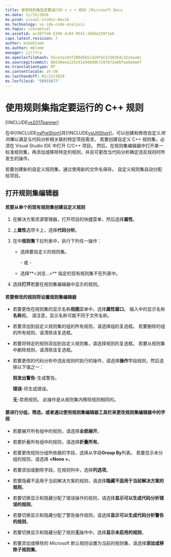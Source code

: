 ```yaml
---
title: 使用规则集指定要运行的 c + + 规则 |Microsoft Docs
ms.date: 11/15/2016
ms.prod: visual-studio-dev14
ms.technology: vs-ide-code-analysis
ms.topic: conceptual
ms.assetid: ac3877e6-5349-4c03-9541-3d5be259f1e8
caps.latest.revision: 7
author: mikeblome
ms.author: mblome
manager: jillfra
ms.openlocfilehash: 55ce3ac93f280d5b5cd29fdc533035dc32cbaa8c
ms.sourcegitcommit: 8b538eea125241e9d6d8b7297b72a66faa9a4a47
ms.translationtype: MT
ms.contentlocale: zh-CN
ms.lasthandoff: 01/23/2019
ms.locfileid: "58933677"
---
```

# <a name="using-rule-sets-to-specify-the-c-rules-to-run"></a>使用规则集指定要运行的 C++ 规则
[!INCLUDE[vs2017banner](../includes/vs2017banner.md)]

在中[!INCLUDE[vsPreShort](../includes/vspreshort-md.md)]并[!INCLUDE[vsUltShort](../includes/vsultshort-md.md)]，可以创建和修改自定义*规则集*以满足与代码分析相关联的特定项目需求。 若要创建自定义 C++ 规则集，必须在 Visual Studio IDE 中打开 C/C++ 项目。 然后，在规则集编辑器中打开某一标准规则集，再添加或移除特定的规则，并且可更改当代码分析确定违反规则时所发生的操作。  
  
 若要创建新的自定义规则集，通过使用新的文件名保存。 自定义规则集自动分配给项目。  
  
## <a name="opening-the-rule-set-editor"></a>打开规则集编辑器  
  
#### <a name="to-create-a-custom-rule-from-a-single-existing-rule-set"></a>若要从单个的现有规则集创建自定义规则  
  
1. 在解决方案资源管理器，打开项目的快捷菜单，然后选择**属性**。  
  
2. 上**属性**选项卡上，选择**代码分析**。  
  
3. 在中**规则集**下拉列表中，执行下列任一操作：  
  
   - 选择要自定义的规则集。  
  
     \- 或 -  
  
   - 选择**\<浏览...>** 指定的现有规则集不在列表中。  
  
4. 选择**打开**若要在规则集编辑器中显示的规则。  
  
#### <a name="to-modify-a-rule-set-in-the-rule-set-editor"></a>若要修改的规则将设置规则集编辑器  
  
-   若要更改在规则集的显示名称**视图**菜单中，选择**属性窗口**。 输入中的显示名称**名称**框。 请注意，显示名称可能不同于文件名称。  
  
-   若要添加到自定义规则集的组的所有规则，请选择组的复选框。 若要删除的组的所有规则，请清除该复选框。  
  
-   若要将特定的规则添加到自定义规则集，请选择规则的复选框。 若要从规则集中删除规则，请清除该复选框。  
  
-   若要更改的代码分析中违反规则时执行的操作，请选择**操作**字段规则，然后选择以下值之一：  
  
     **则发出警告**-生成警告。  
  
     **错误**-将生成错误。  
  
     **无**-禁用规则。 此操作是从规则集内移除规则相同的。  
  
#### <a name="to-group-filter-or-change-the-fields-in-the-rule-set-editor-by-using-the-rule-set-editor-toolbar"></a>要进行分组，筛选，或者通过使用规则集编辑器工具栏来更改规则集编辑器中的字段  
  
-   若要展开所有组中的规则，请选择**全部展开**。  
  
-   若要折叠所有组中的规则，请选择**折叠所有**。  
  
-   若要更改规则分组所依据的字段，选择从字段**Group By**列表。 若要显示未分组的规则，请选择 **\<None >**。  
  
-   若要添加或删除字段，在规则列中，选择**列选项**。  
  
-   若要隐藏不适用于当前解决方案的规则，请选择**隐藏不适用于当前解决方案的规则**。  
  
-   若要切换显示和隐藏分配了错误操作的规则，请选择**显示可以生成代码分析错误的规则**。  
  
-   若要切换显示和隐藏分配了警告操作规则，请选择**显示可以生成代码分析警告的规则**。  
  
-   若要切换显示和隐藏分配了规则**无**操作中，选择**显示未启用的规则**。  
  
-   若要添加或移除的 Microsoft 默认规则设置为当前的规则集，请选择**添加或移除子规则集**。
